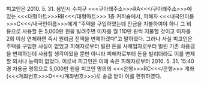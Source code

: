 피고인은 2010. 5. 31. 용인시 수지구 <<<구아래주소>>>RA<<</구아래주소>>>에 있는 <<<대형마트>>>RB<<</대형마트>>> 1층 커피숍에서, 피해자 <<<내국인이름>>>C<<</내국인이름>>>에게 "주택을 구입하였는데 잔금을 지불하여야 하니 그 비용으로 사용할 돈 5,000만 원을 빌려주면 이자를 월 110만 원씩 지불할 것이고 이자를 2회 이상 연체하면 즉시 원리금 전액을 변제하겠다"고 말하였다.
그러나 사실 피고인은 주택을 구입한 사실이 없었고 피해자로부터 빌린 돈을 사채업자로부터 빌린 기존 차용금을 변제하는데 사용할 생각이었을 뿐만 아니라 피해자로부터 돈을 빌리더라도 이를 변제할 의사나 능력이 없었다.
이로써 피고인은 이에 속은 피해자로부터 2010. 5. 31. 15:40경 차용금 명목으로 5,000만 원을 피고인 명의의 <<<은행>>>RC<<</은행>>> 계좌(<<<계좌번호>>>D<<</계좌번호>>>)로 송금 받아 이를 편취하였다.
